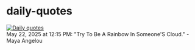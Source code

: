 # daily-quotes
[![Daily quotes](https://github.com/ceepu8/daily-quotes/actions/workflows/daily-quote.yml/badge.svg)](https://github.com/ceepu8/daily-quotes/actions/workflows/daily-quote.yml)<br/>
May 22, 2025 at 12:15 PM: "Try To Be A Rainbow In Someone'S Cloud." - Maya Angelou

